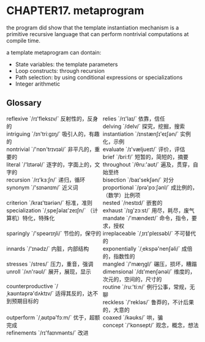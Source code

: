 # CHAPTER17. metaprogram

<!-- vim-markdown-toc GFM -->

<!-- vim-markdown-toc -->


the program did show that the template instantiation mechanism is a primitive recursive language that can perform nontrivial computations at compile time.

a template metaprogram can dontain:

- State variables: the template parameters
- Loop constructs: through recursion
- Path selection: by using conditional expressions or specializations
- Integer arithmetic




## Glossary

<div style="width: 50%; float:left;">reflexive `/rɪ'fleksɪv/` 反射性的，反身的</div>
<div style="width: 50%; float:left;">relies `/rɪ'laɪ/` 依靠，信任</div>
<div style="width: 50%; float:left;">delving `/delv/` 探究，挖掘，搜索</div>
<div style="width: 50%; float:left;">intriguing `/ɪn'triːɡɪŋ/` 吸引人的，有趣的</div>
<div style="width: 50%; float:left;">instantiation `/ɪnstænʃɪ'eɪʃən/` 实例化，示例</div>
<div style="width: 50%; float:left;">nontrivial `/'nɒn'trɪvɪəl/` 非平凡的，重要的</div>
<div style="width: 50%; float:left;">evaluate `/ɪ'væljueɪt/` 评价，评估</div>
<div style="width: 50%; float:left;">brief `/briːf/` 短暂的，简短的，摘要</div>
<div style="width: 50%; float:left;">literal `/'lɪtərəl/` 逐字的，字面上的，文字的</div>
<div style="width: 50%; float:left;">throughout `/θruː'aʊt/` 遍及，贯穿，自始至终</div>
<div style="width: 50%; float:left;">recursion `/rɪ'kɜːʃn/` 递归，循环</div>
<div style="width: 50%; float:left;">bisection `/baɪ'sekʃən/` 对分</div>
<div style="width: 50%; float:left;">synonym `/'sɪnənɪm/` 近义词</div>
<div style="width: 50%; float:left;">proportional `/prə'pɔːʃənl/` 成比例的，（数学）比例项</div>
<div style="width: 50%; float:left;">criterion `/kraɪ'tɪəriən/` 标准，准则</div>
<div style="width: 50%; float:left;">nested `/nestɪd/` 嵌套的</div>
<div style="width: 50%; float:left;">specialization `/ˌspeʃəlaɪ'zeɪʃn/` （计算机）特化，特殊化</div>
<div style="width: 50%; float:left;">exhaust `/ɪɡ'zɔːst/` 用尽，耗尽，废气</div>
<div style="width: 50%; float:left;">mandate `/'mændeɪt/` 命令，指令，要求，授权</div>
<div style="width: 50%; float:left;">sparingly `/'speərɪŋli/` 节俭的，保守的</div>
<div style="width: 50%; float:left;">irreplaceable `/ˌɪrɪ'pleɪsəbl/` 不可替代的</div>
<div style="width: 50%; float:left;">innards `/'ɪnədz/` 内脏，内部结构</div>
<div style="width: 50%; float:left;">exponentially `/ˌekspə'nenʃəli/` 成倍的，指数性的</div>
<div style="width: 50%; float:left;">stresses `/stres/` 压力，重音，强调</div>
<div style="width: 50%; float:left;">mangled `/'mæŋɡl/` 碾压，损坏，糟蹋</div>
<div style="width: 50%; float:left;">unroll `/ʌn'rəʊl/` 展开，展现，显示</div>
<div style="width: 50%; float:left;">dimensional `/dɪ'menʃənəl/` 维度的，次元的，空间的，尺寸的</div>
<div style="width: 50%; float:left;">counterproductive `/ˌkaʊntəprə'dʌktɪv/` 适得其反的，达不到预期目标的</div>
<div style="width: 50%; float:left;">routine `/ruː'tiːn/` 例行公事，常规，无聊</div>
<div style="width: 50%; float:left;">reckless `/'rekləs/` 鲁莽的，不计后果的，大意的</div>
<div style="width: 50%; float:left;">outperform `/ˌaʊtpə'fɔːm/` 优于，超额完成</div>
<div style="width: 50%; float:left;">coaxed `/kəʊks/` 哄，骗</div>
<div style="width: 50%; float:left;">concept `/'kɒnsept/` 观念，概念，想法</div>
<div style="width: 50%; float:left;">refinements `/rɪ'faɪnmənts/` 改进</div>

